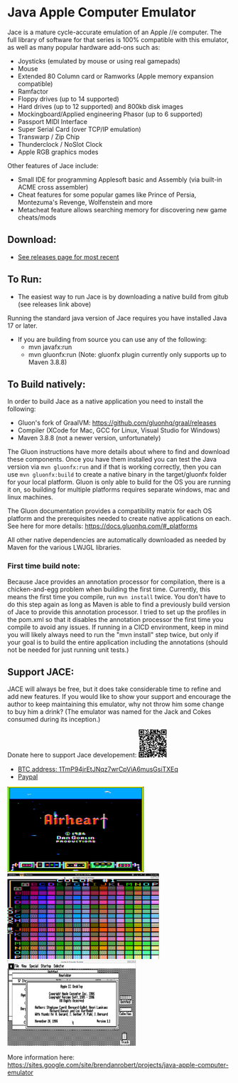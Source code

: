 Java Apple Computer Emulator
====

Jace is a mature cycle-accurate emulation of an Apple //e computer.  The full library of software for that series is 100% compatible with this emulator, as well as many popular hardware add-ons such as:

- Joysticks (emulated by mouse or using real gamepads)
- Mouse
- Extended 80 Column card or Ramworks (Apple memory expansion compatible)
- Ramfactor
- Floppy drives (up to 14 supported)
- Hard drives (up to 12 supported) and 800kb disk images
- Mockingboard/Applied engineering Phasor (up to 6 supported)
- Passport MIDI Interface
- Super Serial Card (over TCP/IP emulation)
- Transwarp / Zip Chip
- Thunderclock / NoSlot Clock
- Apple RGB graphics modes

Other features of Jace include:

- Small IDE for programming Applesoft basic and Assembly (via built-in ACME cross assembler)
- Cheat features for some popular games like Prince of Persia, Montezuma's Revenge, Wolfenstein and more
- Metacheat feature allows searching memory for discovering new game cheats/mods

## Download:

* [See releases page for most recent](https://github.com/badvision/jace/releases)

## To Run:

* The easiest way to run Jace is by downloading a native build from gitub (see releases link above)

Running the standard java version of Jace requires you have installed Java 17 or later.
* If you are building from source you can use any of the following:
    - mvn javafx:run
    - mvn gluonfx:run (Note: gluonfx plugin currently only supports up to Maven 3.8.8)

## To Build natively:

In order to build Jace as a native application you need to install the following:
- Gluon's fork of GraalVM: https://github.com/gluonhq/graal/releases
- Compiler (XCode for Mac, GCC for Linux, Visual Studio for Windows)
- Maven 3.8.8 (not a newer version, unfortunately)

The Gluon instructions have more details about where to find and download these components.  Once you have them installed you can test the Java version via `mvn gluonfx:run` and if that is working correctly, then you can use `mvn gluonfx:build` to create a native binary in the target/gluonfx folder for your local platform.  Gluon is only able to build for the OS you are running it on, so building for multiple platforms requires separate windows, mac and linux machines.

The Gluon documentation provides a compatibility matrix for each OS platform and the prerequisites needed to create native applications on each.  See here for more details: https://docs.gluonhq.com/#_platforms

All other native dependencies are automatically downloaded as needed by Maven for the various LWJGL libraries.

### First time build note:
Because Jace provides an annotation processor for compilation, there is a chicken-and-egg problem when building the first time.  Currently, this means the first time you compile, run `mvn install` twice.  You don't have to do this step again as long as Maven is able to find a previously build version of Jace to provide this annotation processor.  I tried to set up the profiles in the pom.xml so that it disables the annotation processor the first time you compile to avoid any issues.  If running in a CICD environment, keep in mind you will likely always need to run the "mvn install" step twice, but only if your goal is to build the entire application including the annotations (should not be needed for just running unit tests.)

## Support JACE:

JACE will always be free, but it does take considerable time to refine and add new features.  If you would like to show your support and encourage the author to keep maintaining this emulator, why not throw him some change to buy him a drink?  (The emulator was named for the Jack and Cokes consumed during its inception.)

Donate here to support Jace developement:
<a href="https://www.paypal.me/BrendanRobert"><img src="images/donate.png" width="64"></a>

* <a href="bitcoin:1TmP94jrEtJNqz7wrCpViA6musGsiTXEq?amount=0.000721&label=Jace%20Donations">BTC address: 1TmP94jrEtJNqz7wrCpViA6musGsiTXEq</a>
* <a href="https://www.paypal.me/BrendanRobert">Paypal</a>

<img src="images/airheart.png" height="192"> <img src="images/colors.png" height="192"> <img src="images/desktop2.png" height="192">

More information here: https://sites.google.com/site/brendanrobert/projects/java-apple-computer-emulator
